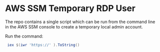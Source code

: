 # AWS SSM Temporary RDP User

The repo contains a single script which can be run from the command line in the AWS SSM console to create a temporary local admin account.

Run the command:

```powershell
 iex $(iwr 'https://' ).ToString()
```
